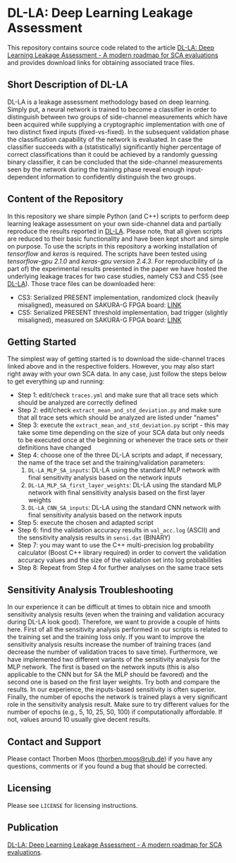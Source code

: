 # DL-LA: Deep Learning Leakage Assessment
This repository contains source code related to the article [DL-LA: Deep Learning Leakage Assessment - A modern roadmap for SCA evaluations](https://eprint.iacr.org/2019/505.pdf) and provides download links for obtaining associated trace files.

## Short Description of DL-LA
DL-LA is a leakage assessment methodology based on deep learning. Simply put, a neural network is trained to become a classifier in order to distinguish between two groups of side-channel measurements which have been acquired while supplying a cryptographic implementation with one of two distinct fixed inputs (fixed-vs-fixed). In the subsequent validation phase the classification capability of the network is evaluated. In case the classifier succeeds with a (statistically) significantly higher percentage of correct classifications than it could be achieved by a randomly guessing binary classifier, it can be concluded that the side-channel measurements seen by the network during the training phase reveal enough input-dependent information to confidently distinguish the two groups.

## Content of the Repository
In this repository we share simple Python (and C++) scripts to perform deep learning leakage assessment on your own side-channel data and partially reproduce the results reported in [DL-LA](https://eprint.iacr.org/2019/505.pdf). Please note, that all given scripts are reduced to their basic functionality and have been kept short and simple on purpose. To use the scripts in this repository a working installation of *tensorflow* and *keras* is required. The scripts have been tested using *tensorflow-gpu 2.1.0* and *keras-gpu version 2.4.3*. For reproducibility of (a part of) the experimental results presented in the paper we have hosted the underlying leakage traces for two case studies, namely CS3 and CS5 (see [DL-LA](https://eprint.iacr.org/2019/505.pdf)). Those trace files can be downloaded here:
- CS3: Serialized PRESENT implementation, randomized clock (heavily misaligned), measured on SAKURA-G FPGA board: [LINK](https://ruhr-uni-bochum.sciebo.de/s/uapVSe9CxOxxwis)
- CS5: Serialized PRESENT threshold implementation, bad trigger (slightly misaligned), measured on SAKURA-G FPGA board: [LINK](https://ruhr-uni-bochum.sciebo.de/s/7kNH7o8nPnmNPTI)

## Getting Started
The simplest way of getting started is to download the side-channel traces linked above and in the respective folders. However, you may also start right away with your own SCA data. In any case, just follow the steps below to get everything up and running:
- Step 1: edit/check `traces.yml` and make sure that all trace sets which should be analyzed are correctly defined
- Step 2: edit/check `extract_mean_and_std_deviation.py` and make sure that all trace sets which should be analyzed are listed under "names"
- Step 3: execute the `extract_mean_and_std_deviation.py` script - this may take some time depending on the size of your SCA data but only needs to be executed once at the beginning or whenever the trace sets or their definitions have changed
- Step 4: choose one of the three DL-LA scripts and adapt, if necessary, the name of the trace set and the training/validation parameters:
  1. `DL-LA_MLP_SA_inputs`: DL-LA using the standard MLP network with final sensitivity analysis based on the network inputs
  2. `DL-LA_MLP_SA_first_layer_weights`: DL-LA using the standard MLP network with final sensitivity analysis based on the first layer weights
  3. `DL-LA_CNN_SA_inputs`: DL-LA using the standard CNN network with final sensitivity analysis based on the network inputs
- Step 5: execute the chosen and adapted script
- Step 6: find the validation accuracy results in `val_acc.log` (ASCII) and the sensitivity analysis results in `sensi.dat` (BINARY)
- Step 7: you may want to use the C++ multi-precision log probability calculator (Boost C++ library required) in order to convert the validation accuracy values and the size of the validation set into log probabilities
- Step 8: Repeat from Step 4 for further analyses on the same trace sets

## Sensitivity Analysis Troubleshooting
In our experience it can be difficult at times to obtain nice and smooth sensitivity analysis results (even when the training and validation accuracy during DL-LA look good). Therefore, we want to provide a couple of hints here. First of all the sensitivity analysis performed in our scripts is related to the training set and the training loss only. If you want to improve the sensitivity analysis results increase the number of training traces (and decrease the number of validation traces to save time). Furthermore, we have implemented two different variants of the sensitivity analysis for the MLP network. The first is based on the network inputs (this is also applicable to the CNN but for SA the MLP should be favored) and the second one is based on the first layer weights. Try both and compare the results. In our experience, the inputs-based sensitivity is often superior. Finally, the number of epochs the network is trained plays a very significant role in the sensitivity analysis result. Make sure to try different values for the number of epochs (e.g., 5, 10, 25, 50, 100) if computationally affordable. If not, values around 10 usually give decent results.

## Contact and Support
Please contact Thorben Moos (thorben.moos@rub.de) if you have any questions, comments or if you found a bug that should be corrected.

## Licensing
Please see `LICENSE` for licensing instructions.

## Publication
[DL-LA: Deep Learning Leakage Assessment - A modern roadmap for SCA evaluations](https://eprint.iacr.org/2019/505.pdf).
